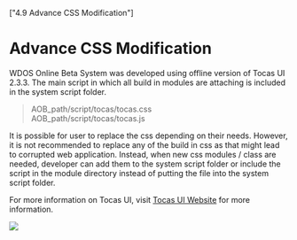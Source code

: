 ["4.9 Advance CSS Modification"]
# Advance CSS Modification
WDOS Online Beta System was developed using offline version of Tocas UI 2.3.3.
The main script in which all build in modules are attaching is included in the system script folder.

> AOB_path/script/tocas/tocas.css  
> AOB_path/script/tocas/tocas.js

It is possible for user to replace the css depending on their needs. However, it is not recommended
to replace any of the build in css as that might lead to corrupted web application. Instead, when
new css modules / class are needed, developer can add them to the system script folder or include
the script in the module directory instead of putting the file into the system script folder.

For more information on Tocas UI, visit [Tocas UI Website](https://tocas-ui.com/) for more information.

![](../../img/beta/4.9%20Advance%20CSS%20Modification/tocas_ui_preview.png)